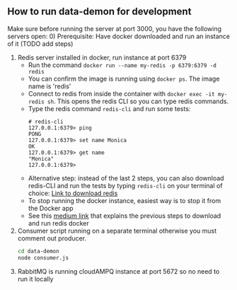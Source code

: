 ## How to run data-demon for development
 Make sure before running the server at port 3000, you have the following servers open:
 0) Prerequisite: Have docker downloaded and run an instance of it (TODO add steps)
 1) Redis server installed in docker, run instance at port 6379
      - Run the command `docker run --name my-redis -p 6379:6379 -d redis`
      - You can confirm the image is running using `docker ps`. The image name is 'redis'
      - Connect to redis from inside the container with `docker exec -it my-redis sh`. This opens the redis CLI so you can type redis commands.
      - Type the redis command `redis-cli` and run some tests:
           ```shell
           # redis-cli
           127.0.0.1:6379> ping
           PONG
           127.0.0.1:6379> set name Monica
           OK
           127.0.0.1:6379> get name
           "Monica"
           127.0.0.1:6379>
           ```
      - Alternative step: instead of the last 2 steps, you can also download redis-CLI and run the tests by typing `redis-cli` on your terminal of choice: [Link to download redis](https://redis.io/topics/rediscli)
      - To stop running the docker instance, easiest way is to stop it from the Docker app
      - See this [medium link](https://medium.com/idomongodb/installing-redis-server-using-docker-container-453c3cfffbdf) that explains the previous steps to download and run redis docker
 2) Consumer script running on a separate terminal otherwise you must comment out producer.
    ```bash
    cd data-demon
    node consumer.js
    ```
 3) RabbitMQ is running cloudAMPQ instance at port 5672 so no need to run it locally
 
